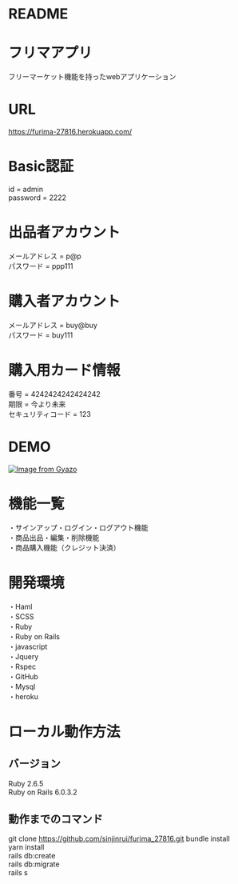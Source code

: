 # README

# フリマアプリ
フリーマーケット機能を持ったwebアプリケーション  

# URL
https://furima-27816.herokuapp.com/  

# Basic認証
id = admin  
password = 2222  

# 出品者アカウント
メールアドレス = p@p  
パスワード = ppp111  

# 購入者アカウント
メールアドレス = buy@buy  
パスワード = buy111  

# 購入用カード情報
番号 = 4242424242424242  
期限 = 今より未来  
セキュリティコード = 123  

# DEMO
[![Image from Gyazo](https://i.gyazo.com/d29e480fc71e1a5e91f61db110f9d519.gif)](https://gyazo.com/d29e480fc71e1a5e91f61db110f9d519)  

# 機能一覧
・サインアップ・ログイン・ログアウト機能  
・商品出品・編集・削除機能  
・商品購入機能（クレジット決済）  

# 開発環境
・Haml  
・SCSS  
・Ruby  
・Ruby on Rails  
・javascript  
・Jquery  
・Rspec   
・GitHub  
・Mysql  
・heroku  

# ローカル動作方法

## バージョン

Ruby 2.6.5  
Ruby on Rails 6.0.3.2  

## 動作までのコマンド
git clone  https://github.com/sinjinrui/furima_27816.git
bundle install  
yarn install  
rails db:create  
rails db:migrate  
rails s  